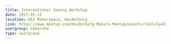 ```yaml
---
title: International Sewing Workshop
date: 2017-07-11
location: DAI Makerspace, Heidelberg
link: https://www.meetup.com/Heidelberg-Makers-Meetup/events/lkntvlywkbpb/
usergroup: makershd
type: usergroup
---
```

